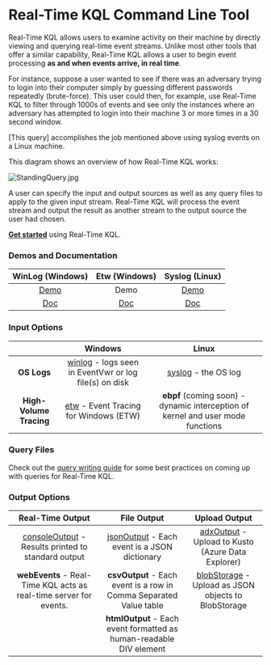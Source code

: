 # Real-Time KQL Command Line Tool

Real-Time KQL allows users to examine activity on their machine by directly viewing and querying real-time event streams. Unlike most other tools that offer a similar capability, Real-Time KQL allows a user to begin event processing **as and when events arrive, in real time**.

For instance, suppose a user wanted to see if there was an adversary trying to login into their computer simply by guessing different passwords repeatedly (brute-force). This user could then, for example, use Real-Time KQL to filter through 1000s of events and see only the instances where an adversary has attempted to login into their machine 3 or more times in a 30 second window.

[This query] accomplishes the job mentioned above using syslog events on a Linux machine.

This diagram shows an overview of how Real-Time KQL works:

![StandingQuery.jpg](StandingQuery.jpg)

A user can specify the input and output sources as well as any query files to apply to the given input stream. Real-Time KQL will process the event stream and output the result as another stream to the output source the user had chosen.

[**Get started**](GettingStarted.md) using Real-Time KQL.



### Demos and Documentation

|           WinLog (Windows)           | Etw (Windows) |            Syslog (Linux)            |
| :----------------------------------: | :-----------: | :----------------------------------: |
| [Demo](https://youtu.be/GoTSuWPrkig) |     Demo      | [Demo](https://youtu.be/kw6bSGolnpU) |
|         [Doc](Doc/Winlog.md)         | [Doc](Etw.md) |         [Doc](Doc/Syslog.md)         |



### Input Options

|                         |                           Windows                            |                            Linux                             |
| :---------------------: | :----------------------------------------------------------: | :----------------------------------------------------------: |
|       **OS Logs**       | [winlog](Doc/Winlog.md) - logs seen in EventVwr or log file(s) on disk |             [syslog](Doc/Syslog.md) - the OS log             |
| **High-Volume Tracing** |     [etw](Doc/Etw.md) - Event Tracing for Windows (ETW)      | **ebpf** (coming soon) - dynamic interception of kernel and user mode functions |



### Query Files

Check out the [query writing guide](Doc/QueryGuide.md) for some best practices on coming up with queries for Real-Time KQL.



### Output Options

|                       Real-Time Output                       |                         File Output                          |                        Upload Output                         |
| :----------------------------------------------------------: | :----------------------------------------------------------: | :----------------------------------------------------------: |
| [consoleOutput](Doc/RealTimeOutput.md#ConsoleOutput) - Results printed to standard output | [jsonOutput](Doc/FileOutput.md#JSONOutput) - Each event is a JSON dictionary | [adxOutput](Doc/UploadOutput.md#ADXOutput) - Upload to Kusto (Azure Data Explorer) |
| **webEvents** - Real-Time KQL acts as real-time server for events. | **csvOutput** - Each event is a row in Comma Separated Value table | [blobStorage](Doc/UploadOutput.md#BlobStorage) - Upload as JSON objects to BlobStorage |
|                                                              | **htmlOutput** - Each event formatted as human-readable DIV element |                                                              |